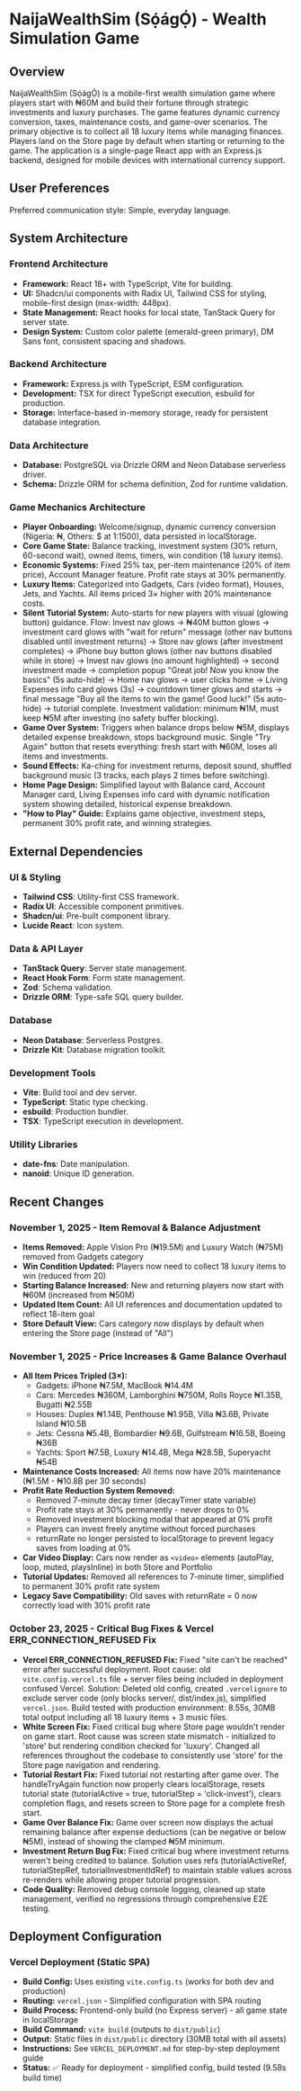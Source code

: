 # NaijaWealthSim (Sọ́ágỌ́) - Wealth Simulation Game

## Overview

NaijaWealthSim (Sọ́ágỌ́) is a mobile-first wealth simulation game where players start with ₦60M and build their fortune through strategic investments and luxury purchases. The game features dynamic currency conversion, taxes, maintenance costs, and game-over scenarios. The primary objective is to collect all 18 luxury items while managing finances. Players land on the Store page by default when starting or returning to the game. The application is a single-page React app with an Express.js backend, designed for mobile devices with international currency support.

## User Preferences

Preferred communication style: Simple, everyday language.

## System Architecture

### Frontend Architecture
- **Framework:** React 18+ with TypeScript, Vite for building.
- **UI:** Shadcn/ui components with Radix UI, Tailwind CSS for styling, mobile-first design (max-width: 448px).
- **State Management:** React hooks for local state, TanStack Query for server state.
- **Design System:** Custom color palette (emerald-green primary), DM Sans font, consistent spacing and shadows.

### Backend Architecture
- **Framework:** Express.js with TypeScript, ESM configuration.
- **Development:** TSX for direct TypeScript execution, esbuild for production.
- **Storage:** Interface-based in-memory storage, ready for persistent database integration.

### Data Architecture
- **Database:** PostgreSQL via Drizzle ORM and Neon Database serverless driver.
- **Schema:** Drizzle ORM for schema definition, Zod for runtime validation.

### Game Mechanics Architecture
- **Player Onboarding:** Welcome/signup, dynamic currency conversion (Nigeria: ₦, Others: $ at 1:1500), data persisted in localStorage.
- **Core Game State:** Balance tracking, investment system (30% return, 60-second wait), owned items, timers, win condition (18 luxury items).
- **Economic Systems:** Fixed 25% tax, per-item maintenance (20% of item price), Account Manager feature. Profit rate stays at 30% permanently.
- **Luxury Items:** Categorized into Gadgets, Cars (video format), Houses, Jets, and Yachts. All items priced 3× higher with 20% maintenance costs.
- **Silent Tutorial System:** Auto-starts for new players with visual (glowing button) guidance. Flow: Invest nav glows → ₦40M button glows → investment card glows with "wait for return" message (other nav buttons disabled until investment returns) → Store nav glows (after investment completes) → iPhone buy button glows (other nav buttons disabled while in store) → Invest nav glows (no amount highlighted) → second investment made → completion popup "Great job! Now you know the basics" (5s auto-hide) → Home nav glows → user clicks home → Living Expenses info card glows (3s) → countdown timer glows and starts → final message "Buy all the items to win the game! Good luck!" (5s auto-hide) → tutorial complete. Investment validation: minimum ₦1M, must keep ₦5M after investing (no safety buffer blocking).
- **Game Over System:** Triggers when balance drops below ₦5M, displays detailed expense breakdown, stops background music. Single "Try Again" button that resets everything: fresh start with ₦60M, loses all items and investments.
- **Sound Effects:** Ka-ching for investment returns, deposit sound, shuffled background music (3 tracks, each plays 2 times before switching).
- **Home Page Design:** Simplified layout with Balance card, Account Manager card, Living Expenses info card with dynamic notification system showing detailed, historical expense breakdown.
- **"How to Play" Guide:** Explains game objective, investment steps, permanent 30% profit rate, and winning strategies.

## External Dependencies

### UI & Styling
- **Tailwind CSS**: Utility-first CSS framework.
- **Radix UI**: Accessible component primitives.
- **Shadcn/ui**: Pre-built component library.
- **Lucide React**: Icon system.

### Data & API Layer
- **TanStack Query**: Server state management.
- **React Hook Form**: Form state management.
- **Zod**: Schema validation.
- **Drizzle ORM**: Type-safe SQL query builder.

### Database
- **Neon Database**: Serverless Postgres.
- **Drizzle Kit**: Database migration toolkit.

### Development Tools
- **Vite**: Build tool and dev server.
- **TypeScript**: Static type checking.
- **esbuild**: Production bundler.
- **TSX**: TypeScript execution in development.

### Utility Libraries
- **date-fns**: Date manipulation.
- **nanoid**: Unique ID generation.

## Recent Changes

### November 1, 2025 - Item Removal & Balance Adjustment
- **Items Removed:** Apple Vision Pro (₦19.5M) and Luxury Watch (₦75M) removed from Gadgets category
- **Win Condition Updated:** Players now need to collect 18 luxury items to win (reduced from 20)
- **Starting Balance Increased:** New and returning players now start with ₦60M (increased from ₦50M)
- **Updated Item Count:** All UI references and documentation updated to reflect 18-item goal
- **Store Default View:** Cars category now displays by default when entering the Store page (instead of "All")

### November 1, 2025 - Price Increases & Game Balance Overhaul
- **All Item Prices Tripled (3×):**
  - Gadgets: iPhone ₦7.5M, MacBook ₦14.4M
  - Cars: Mercedes ₦360M, Lamborghini ₦750M, Rolls Royce ₦1.35B, Bugatti ₦2.55B
  - Houses: Duplex ₦1.14B, Penthouse ₦1.95B, Villa ₦3.6B, Private Island ₦10.5B
  - Jets: Cessna ₦5.4B, Bombardier ₦9.6B, Gulfstream ₦16.5B, Boeing ₦36B
  - Yachts: Sport ₦7.5B, Luxury ₦14.4B, Mega ₦28.5B, Superyacht ₦54B
- **Maintenance Costs Increased:** All items now have 20% maintenance (₦1.5M - ₦10.8B per 30 seconds)
- **Profit Rate Reduction System Removed:** 
  - Removed 7-minute decay timer (decayTimer state variable)
  - Profit rate stays at 30% permanently - never drops to 0%
  - Removed investment blocking modal that appeared at 0% profit
  - Players can invest freely anytime without forced purchases
  - returnRate no longer persisted to localStorage to prevent legacy saves from loading at 0%
- **Car Video Display:** Cars now render as `<video>` elements (autoPlay, loop, muted, playsInline) in both Store and Portfolio
- **Tutorial Updates:** Removed all references to 7-minute timer, simplified to permanent 30% profit rate system
- **Legacy Save Compatibility:** Old saves with returnRate = 0 now correctly load with 30% profit rate

### October 23, 2025 - Critical Bug Fixes & Vercel ERR_CONNECTION_REFUSED Fix
- **Vercel ERR_CONNECTION_REFUSED Fix:** Fixed "site can't be reached" error after successful deployment. Root cause: old `vite.config.vercel.ts` file + server files being included in deployment confused Vercel. Solution: Deleted old config, created `.vercelignore` to exclude server code (only blocks server/, dist/index.js), simplified `vercel.json`. Build tested with production environment: 8.55s, 30MB total output including all 18 luxury items + 3 music files.
- **White Screen Fix:** Fixed critical bug where Store page wouldn't render on game start. Root cause was screen state mismatch - initialized to 'store' but rendering condition checked for 'luxury'. Changed all references throughout the codebase to consistently use 'store' for the Store page navigation and rendering.
- **Tutorial Restart Fix:** Fixed tutorial not restarting after game over. The handleTryAgain function now properly clears localStorage, resets tutorial state (tutorialActive = true, tutorialStep = 'click-invest'), clears completion flags, and resets screen to Store page for a complete fresh start.
- **Game Over Balance Fix:** Game over screen now displays the actual remaining balance after expense deductions (can be negative or below ₦5M), instead of showing the clamped ₦5M minimum.
- **Investment Return Bug Fix:** Fixed critical bug where investment returns weren't being credited to balance. Solution uses refs (tutorialActiveRef, tutorialStepRef, tutorialInvestmentIdRef) to maintain stable values across re-renders while allowing proper tutorial progression.
- **Code Quality:** Removed debug console logging, cleaned up state management, verified no regressions through comprehensive E2E testing.

## Deployment Configuration

### Vercel Deployment (Static SPA)
- **Build Config:** Uses existing `vite.config.ts` (works for both dev and production)
- **Routing:** `vercel.json` - Simplified configuration with SPA routing
- **Build Process:** Frontend-only build (no Express server) - all game state in localStorage
- **Build Command:** `vite build` (outputs to `dist/public`)
- **Output:** Static files in `dist/public` directory (30MB total with all assets)
- **Instructions:** See `VERCEL_DEPLOYMENT.md` for step-by-step deployment guide
- **Status:** ✅ Ready for deployment - simplified config, build tested (9.58s build time)